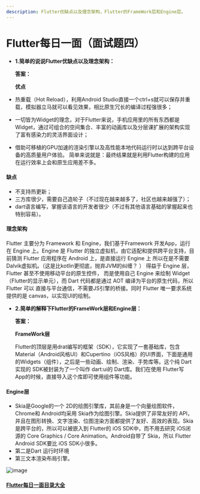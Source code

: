 ```yaml
---
description: Flutter优缺点以及理念架构，Flutter的FrameWork层和Engine层。
---
```


# Flutter每日一面（面试题四）



* **1.简单的说说Flutter优缺点以及理念架构：**

  **答案：**

  **优点**

* 热重载（Hot Reload），利用Android Studio直接一个ctrl+s就可以保存并重载，模拟器立马就可以看见效果，相比原生冗长的编译过程强很多；
* 一切皆为Widget的理念，对于Flutter来说，手机应用里的所有东西都是Widget，通过可组合的空间集合、丰富的动画库以及分层课扩展的架构实现了富有感染力的灵活界面设计；
* 借助可移植的GPU加速的渲染引擎以及高性能本地代码运行时以达到跨平台设备的高质量用户体验。 简单来说就是：最终结果就是利用Flutter构建的应用在运行效率上会和原生应用差不多。

#### 缺点

* 不支持热更新；
* 三方库很少，需要自己造轮子（不过现在越来越多了，社区也越来越强了）；
* dart语言编写，掌握该语言的开发者很少（不过有其他语言基础的掌握起来也特别容易）。

#### 理念架构

Flutter 主要分为 Framework 和 Engine，我们基于Framework 开发App，运行在 Engine 上。Engine 是 Flutter 的独立虚拟机，由它适配和提供跨平台支持，目前猜测 Flutter 应用程序在 Android 上，是直接运行 Engine 上 所以在是不需要Dalvik虚拟机。（这是比kotlin更彻底，抛弃JVM的纠缠？ ） 得益于 Engine 层，Flutter 甚至不使用移动平台的原生控件， 而是使用自己 Engine 来绘制 Widget （Flutter的显示单元），而 Dart 代码都是通过 AOT 编译为平台的原生代码，所以 Flutter 可以 直接与平台通信，不需要JS引擎的桥接。同时 Flutter 唯一要求系统提供的是 canvas，以实现UI的绘制。

* **2.简单的解释下Flutter的FrameWork层和Engine层：**

  **答案：**

  **FrameWork层**

  Flutter的顶层是用drat编写的框架（SDK），它实现了一套基础库，包含Material（Android风格UI）和Cupertino（iOS风格）的UI界面，下面是通用的Widgets（组件），之后是一些动画、绘制、渲染、手势库等。这个纯 Dart实现的 SDK被封装为了一个叫作 dart:ui的 Dart库。我们在使用 Flutter写 App的时候，直接导入这个库即可使用组件等功能。

#### Engine层

* Skia是Google的一个 2D的绘图引擎库，其前身是一个向量绘图软件，Chrome和 Android均采用 Skia作为绘图引擎。Skia提供了非常友好的 API，并且在图形转换、文字渲染、位图渲染方面都提供了友好、高效的表现。Skia是跨平台的，所以可以被嵌入到 Flutter的 iOS SDK中，而不用去研究 iOS闭源的 Core Graphics / Core Animation。Android自带了 Skia，所以 Flutter Android SDK要比 iOS SDK小很多。
* 第二是Dart 运行时环境
* 第三文本渲染布局引擎。

![image](https://github.com/ahyangnb/flutter_interview/blob/master/img/frameworkAndEngine.jpg?raw=true)

#### [Flutter每日一面目录大全](https://github.com/ahyangnb/flutter_interview)

